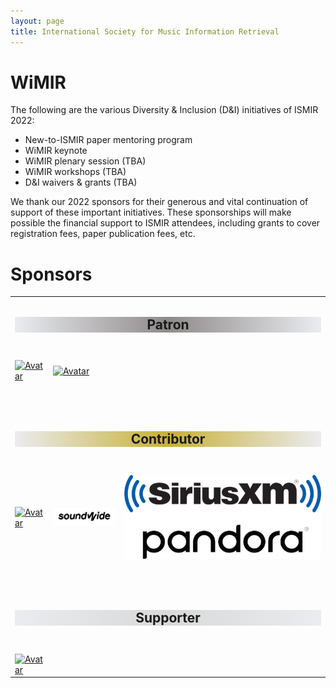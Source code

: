 ```yaml
---
layout: page
title: International Society for Music Information Retrieval
---
```

# WiMIR

The following are the various Diversity & Inclusion (D&I) initiatives of ISMIR 2022:
* New-to-ISMIR paper mentoring program
* WiMIR keynote
* WiMIR plenary session (TBA)
* WiMIR workshops (TBA)
* D&I waivers & grants (TBA)

We thank our 2022 sponsors for their generous and vital continuation of support of these important initiatives. These sponsorships will make possible the financial  support to ISMIR attendees, including grants to cover registration fees, paper publication fees, etc.
<h1>Sponsors</h1>
<table class="customtable2 sponsorblock">
    <tr>
        <td class="sponsorsection" colspan="4" style="text-align:center;">
            <h2 class="sponsorheadV2" style="background-color:#8f8a8a; background-image: linear-gradient(to right, #eaecef, #8f8a8a, #eaecef);">Patron</h2>
        </td>
    </tr>
    <tr>
       <td>&nbsp;</td>
    </tr>
    <tr>
        <td class="sponsorsection">
            <a href="https://deezer.com" target="_blank"><img src="../assets/sponsors/deezer_logo.png" alt="Avatar" class="platinum-wrapper"></a>
        </td>
        <td class="sponsorsection">
            <a href="https://research.atspotify.com/" target="_blank"><img src="../assets/sponsors/Spotify-logo.png" alt="Avatar" class="platinum-wrapper"></a>
        </td>
    </tr>
    <tr>
       <td>&nbsp;</td>
    </tr>
    <tr>
       <td>&nbsp;</td>
    </tr>
    <tr>
        <td class="sponsorsection" colspan="4" style="text-align:center;">
            <h2 class="sponsorheadV2" style="background-color:#c8b037; background-image: linear-gradient(to right, #eaecef, #c8b037, #eaecef);">Contributor</h2>
        </td>
    </tr>
    <tr>
       <td>&nbsp;</td>
    </tr>
    <tr>
        <td class="sponsorsection">
            <a href="https://www.adobe.com" target="_blank"><img src="../assets/sponsors/Adobe-logo.png" alt="Avatar" class="gold-wrapper"></a>
        </td>
        <td class="sponsorsection">
            <a href="https://www.izotope.com/" target="_blank"><img src="../assets/sponsors/Soundwide-logo.png" alt="Avatar" class="gold-wrapper"></a>
        </td>
        <td class="sponsorsection">
            <a href="https://www.siriusxm.com/pandora" target="_blank"><img src="../assets/sponsors/SiriusPandora_logo.png" alt="Avatar" class="gold-wrapper"></a>
        </td>
    </tr>
    <tr>
       <td>&nbsp;</td>
    </tr>
    <tr>
       <td>&nbsp;</td>
    </tr>
    <tr>
        <td class="sponsorsection" colspan="4" style="text-align:center;">
            <h2 class="sponsorheadV2" style="background-color:#d9d9d9; background-image: linear-gradient(to right, #eaecef, #d9d9d9, #eaecef);">Supporter</h2>
        </td>
    </tr>
    <tr>
       <td>&nbsp;</td>
    </tr>
    <tr>
        <td class="sponsorsection">
            <a href="https://www.steinberg.net/" target="_blank"><img src="../assets/sponsors/Steinberg-logo.png" alt="Avatar" class="silver-wrapper"></a>
        </td>
    </tr>
</table>
<br><br>
